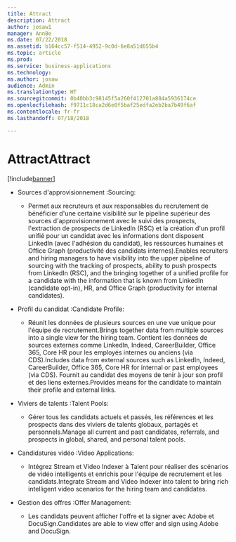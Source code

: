 ```yaml
---
title: Attract
description: Attract
author: josaw1
manager: AnnBe
ms.date: 07/22/2018
ms.assetid: b164cc57-f514-4952-9c0d-6e8a51d655b4
ms.topic: article
ms.prod: 
ms.service: business-applications
ms.technology: 
ms.author: josaw
audience: Admin
ms.translationtype: HT
ms.sourcegitcommit: 0b40bb3c98145f5a260f412701a884a5936174ce
ms.openlocfilehash: f9711c18ca2d6e0f5baf25edfa2eb2ba7b49f6af
ms.contentlocale: fr-fr
ms.lasthandoff: 07/18/2018

---
```

#  <a name="attract"></a><span data-ttu-id="babd3-103">Attract</span><span class="sxs-lookup"><span data-stu-id="babd3-103">Attract</span></span>

[!include[banner](../../../includes/banner.md)]

-   <span data-ttu-id="babd3-104">Sources d'approvisionnement :</span><span class="sxs-lookup"><span data-stu-id="babd3-104">Sourcing:</span></span>

    -   <span data-ttu-id="babd3-105">Permet aux recruteurs et aux responsables du recrutement de bénéficier d'une certaine visibilité sur le pipeline supérieur des sources d'approvisionnement avec le suivi des prospects, l'extraction de prospects de LinkedIn (RSC) et la création d'un profil unifié pour un candidat avec les informations dont disposent LinkedIn (avec l'adhésion du candidat), les ressources humaines et Office Graph (productivité des candidats internes).</span><span class="sxs-lookup"><span data-stu-id="babd3-105">Enables recruiters and hiring managers to have visibility into the upper pipeline of sourcing with the tracking of prospects, ability to push prospects from LinkedIn (RSC), and the bringing together of a unified profile for a candidate with the information that is known from LinkedIn (candidate opt-in), HR, and Office Graph (productivity for internal candidates).</span></span>

-   <span data-ttu-id="babd3-106">Profil du candidat :</span><span class="sxs-lookup"><span data-stu-id="babd3-106">Candidate Profile:</span></span>

    -   <span data-ttu-id="babd3-107">Réunit les données de plusieurs sources en une vue unique pour l'équipe de recrutement.</span><span class="sxs-lookup"><span data-stu-id="babd3-107">Brings together data from multiple sources into a single view for the hiring team.</span></span> <span data-ttu-id="babd3-108">Contient les données de sources externes comme LinkedIn, Indeed, CareerBuilder, Office 365, Core HR pour les employés internes ou anciens (via CDS).</span><span class="sxs-lookup"><span data-stu-id="babd3-108">Includes data from external sources such as LinkedIn, Indeed, CareerBuilder, Office 365, Core HR for internal or past employees (via CDS).</span></span> <span data-ttu-id="babd3-109">Fournit au candidat des moyens de tenir à jour son profil et des liens externes.</span><span class="sxs-lookup"><span data-stu-id="babd3-109">Provides means for the candidate to maintain their profile and external links.</span></span>

-   <span data-ttu-id="babd3-110">Viviers de talents :</span><span class="sxs-lookup"><span data-stu-id="babd3-110">Talent Pools:</span></span>

    -   <span data-ttu-id="babd3-111">Gérer tous les candidats actuels et passés, les références et les prospects dans des viviers de talents globaux, partagés et personnels.</span><span class="sxs-lookup"><span data-stu-id="babd3-111">Manage all current and past candidates, referrals, and prospects in global, shared, and personal talent pools.</span></span>

-   <span data-ttu-id="babd3-112">Candidatures vidéo :</span><span class="sxs-lookup"><span data-stu-id="babd3-112">Video Applications:</span></span>

    -   <span data-ttu-id="babd3-113">Intégrez Stream et Video Indexer à Talent pour réaliser des scénarios de vidéo intelligents et enrichis pour l'équipe de recrutement et les candidats.</span><span class="sxs-lookup"><span data-stu-id="babd3-113">Integrate Stream and Video Indexer into talent to bring rich intelligent video scenarios for the hiring team and candidates.</span></span>

-   <span data-ttu-id="babd3-114">Gestion des offres :</span><span class="sxs-lookup"><span data-stu-id="babd3-114">Offer Management:</span></span>

    -   <span data-ttu-id="babd3-115">Les candidats peuvent afficher l'offre et la signer avec Adobe et DocuSign.</span><span class="sxs-lookup"><span data-stu-id="babd3-115">Candidates are able to view offer and sign using Adobe and DocuSign.</span></span>

